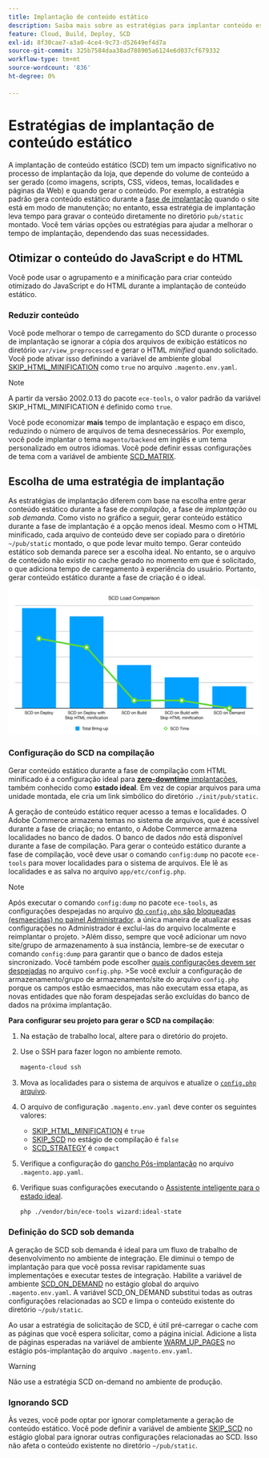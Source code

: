 ```yaml
---
title: Implantação de conteúdo estático
description: Saiba mais sobre as estratégias para implantar conteúdo estático, como imagens, scripts e CSS, no Adobe Commerce em projetos de infraestrutura em nuvem.
feature: Cloud, Build, Deploy, SCD
exl-id: 8f30cae7-a3a0-4ce4-9c73-d52649ef4d7a
source-git-commit: 325b7584daa38ad788905a6124e6d037cf679332
workflow-type: tm+mt
source-wordcount: '836'
ht-degree: 0%

---
```


# Estratégias de implantação de conteúdo estático

A implantação de conteúdo estático (SCD) tem um impacto significativo no processo de implantação da loja, que depende do volume de conteúdo a ser gerado (como imagens, scripts, CSS, vídeos, temas, localidades e páginas da Web) e quando gerar o conteúdo. Por exemplo, a estratégia padrão gera conteúdo estático durante a [fase de implantação](process.md#deploy-phase-deploy-phase) quando o site está em modo de manutenção; no entanto, essa estratégia de implantação leva tempo para gravar o conteúdo diretamente no diretório `pub/static` montado. Você tem várias opções ou estratégias para ajudar a melhorar o tempo de implantação, dependendo das suas necessidades.

## Otimizar o conteúdo do JavaScript e do HTML

Você pode usar o agrupamento e a minificação para criar conteúdo otimizado do JavaScript e do HTML durante a implantação de conteúdo estático.

### Reduzir conteúdo

Você pode melhorar o tempo de carregamento do SCD durante o processo de implantação se ignorar a cópia dos arquivos de exibição estáticos no diretório `var/view_preprocessed` e gerar o HTML _minified_ quando solicitado. Você pode ativar isso definindo a variável de ambiente global [SKIP_HTML_MINIFICATION](../environment/variables-global.md#skiphtmlminification) como `true` no arquivo `.magento.env.yaml`.

>[!NOTE]
>
>A partir da versão 2002.0.13 do pacote `ece-tools`, o valor padrão da variável SKIP_HTML_MINIFICATION é definido como `true`.

Você pode economizar **mais** tempo de implantação e espaço em disco, reduzindo o número de arquivos de tema desnecessários. Por exemplo, você pode implantar o tema `magento/backend` em inglês e um tema personalizado em outros idiomas. Você pode definir essas configurações de tema com a variável de ambiente [SCD_MATRIX](../environment/variables-deploy.md#scdmatrix).

## Escolha de uma estratégia de implantação

As estratégias de implantação diferem com base na escolha entre gerar conteúdo estático durante a fase de _compilação_, a fase de _implantação_ ou _sob demanda_. Como visto no gráfico a seguir, gerar conteúdo estático durante a fase de implantação é a opção menos ideal. Mesmo com o HTML minificado, cada arquivo de conteúdo deve ser copiado para o diretório `~/pub/static` montado, o que pode levar muito tempo. Gerar conteúdo estático sob demanda parece ser a escolha ideal. No entanto, se o arquivo de conteúdo não existir no cache gerado no momento em que é solicitado, o que adiciona tempo de carregamento à experiência do usuário. Portanto, gerar conteúdo estático durante a fase de criação é o ideal.

![Comparação de Carregamento de SCD](../../assets/scd-load-times.png)

### Configuração do SCD na compilação

Gerar conteúdo estático durante a fase de compilação com HTML minificado é a configuração ideal para [**zero-downtime** implantações](reduce-downtime.md), também conhecido como **estado ideal**. Em vez de copiar arquivos para uma unidade montada, ele cria um link simbólico do diretório `./init/pub/static`.

A geração de conteúdo estático requer acesso a temas e localidades. O Adobe Commerce armazena temas no sistema de arquivos, que é acessível durante a fase de criação; no entanto, o Adobe Commerce armazena localidades no banco de dados. O banco de dados _não_ está disponível durante a fase de compilação. Para gerar o conteúdo estático durante a fase de compilação, você deve usar o comando `config:dump` no pacote `ece-tools` para mover localidades para o sistema de arquivos. Ele lê as localidades e as salva no arquivo `app/etc/config.php`.

>[!NOTE]
>Após executar o comando `config:dump` no pacote `ece-tools`, as configurações despejadas no arquivo [ do `config.php` são bloqueadas (esmaecidas) no painel Administrador](https://experienceleague.adobe.com/en/docs/commerce-knowledge-base/kb/troubleshooting/miscellaneous/locked-fields-in-magento-admin). a única maneira de atualizar essas configurações no Administrador é excluí-las do arquivo localmente e reimplantar o projeto.
>&#x200B;>Além disso, sempre que você adicionar um novo site/grupo de armazenamento à sua instância, lembre-se de executar o comando `config:dump` para garantir que o banco de dados esteja sincronizado. Você também pode escolher [quais configurações devem ser despejadas](https://experienceleague.adobe.com/en/docs/commerce-operations/configuration-guide/cli/configuration-management/export-configuration?lang=en) no arquivo `config.php`.
>&#x200B;>Se você excluir a configuração de armazenamento/grupo de armazenamento/site do arquivo `config.php` porque os campos estão esmaecidos, mas não executam essa etapa, as novas entidades que não foram despejadas serão excluídas do banco de dados na próxima implantação.

**Para configurar seu projeto para gerar o SCD na compilação**:

1. Na estação de trabalho local, altere para o diretório do projeto.
1. Use o SSH para fazer logon no ambiente remoto.

   ```bash
   magento-cloud ssh
   ```

1. Mova as localidades para o sistema de arquivos e atualize o [`config.php` arquivo](../development/commerce-version.md#create-a-configphp-file).

1. O arquivo de configuração `.magento.env.yaml` deve conter os seguintes valores:

   - [SKIP_HTML_MINIFICATION](../environment/variables-global.md#skip_html_minification) é `true`
   - [SKIP_SCD](../environment/variables-build.md#skip_scd) no estágio de compilação é `false`
   - [SCD_STRATEGY](../environment/variables-build.md#scd_strategy) é `compact`

1. Verifique a configuração do [gancho Pós-implantação](../application/hooks-property.md) no arquivo `.magento.app.yaml`.

1. Verifique suas configurações executando o [Assistente inteligente para o estado ideal](smart-wizards.md).

   ```bash
   php ./vendor/bin/ece-tools wizard:ideal-state
   ```

### Definição do SCD sob demanda

A geração de SCD sob demanda é ideal para um fluxo de trabalho de desenvolvimento no ambiente de integração. Ele diminui o tempo de implantação para que você possa revisar rapidamente suas implementações e executar testes de integração. Habilite a variável de ambiente [SCD_ON_DEMAND](../environment/variables-global.md#scdondemand) no estágio global do arquivo `.magento.env.yaml`. A variável SCD_ON_DEMAND substitui todas as outras configurações relacionadas ao SCD e limpa o conteúdo existente do diretório `~/pub/static`.

Ao usar a estratégia de solicitação de SCD, é útil pré-carregar o cache com as páginas que você espera solicitar, como a página inicial. Adicione a lista de páginas esperadas na variável de ambiente [WARM_UP_PAGES](../environment/variables-post-deploy.md#warmuppages) no estágio pós-implantação do arquivo `.magento.env.yaml`.

>[!WARNING]
>
>Não use a estratégia SCD on-demand no ambiente de produção.

### Ignorando SCD

Às vezes, você pode optar por ignorar completamente a geração de conteúdo estático. Você pode definir a variável de ambiente [SKIP_SCD](../environment/variables-build.md#skipscd) no estágio global para ignorar outras configurações relacionadas ao SCD. Isso não afeta o conteúdo existente no diretório `~/pub/static`.
